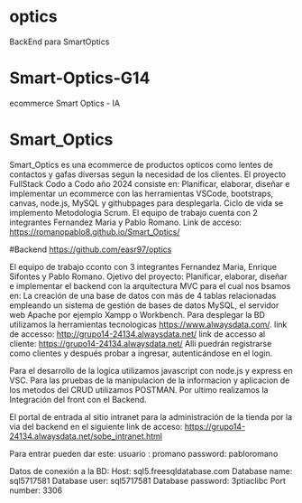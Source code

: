 # optics
BackEnd para SmartOptics
# Smart-Optics-G14
ecommerce Smart Optics - IA
# Smart_Optics
Smart_Optics es una ecommerce de productos opticos como lentes de contactos y gafas diversas segun la necesidad de los clientes.
El proyecto FullStack Codo a Codo año 2024 consiste en:
Planificar, elaborar, diseñar e implementar un ecommerce con las herramientas VSCode, bootstraps, canvas, node.js, MySQL y githubpages para desplegarla.
Ciclo de vida se implemento Metodologia Scrum.
El equipo de trabajo cuenta con 2 integrantes Fernandez Maria y Pablo Romano.
Link de acceso:
https://romanopablo8.github.io/Smart_Optics/

#Backend
https://github.com/easr97/optics 

El equipo de trabajo cconto con 3 integrantes Fernandez Maria, Enrique Sifontes y Pablo Romano.
Ojetivo del proyecto:
Planificar, elaborar, diseñar e implementar el backend con la arquitectura MVC para el cual nos bsamos en:
La creación de una base de datos con más de 4 tablas relacionadas empleando un sistema de gestión de bases de datos MySQL, el servidor web Apache por ejemplo Xampp o  Workbench.
Para desplegar la BD utilizamos la  herramientas tecnologicas https://www.alwaysdata.com/.
link de accesso: http://grupo14-24134.alwaysdata.net/
link de accesso al cliente: https://grupo14-24134.alwaysdata.net/
Alli puedrán registrarse como clientes y después probar a ingresar, autenticándose en el login.

Para el desarrollo de la logica utilizamos javascript con node.js y express en VSC.
Para las pruebas de la manipulacion de la informacion y aplicacion de los metodos del CRUD utilizamos POSTMAN.
Por ultimo realizamos la Integración del front con el Backend.

El portal de entrada al sitio intranet para la administración de la tienda por la via del backend en el siguiente link de acceso:
https://grupo14-24134.alwaysdata.net/sobe_intranet.html 

Para entrar pueden dar este: 
usuario : promano
password: pabloromano

Datos de conexión a la BD:
Host: sql5.freesqldatabase.com
Database name: sql5717581
Database user: sql5717581
Database password: 3ptiacIibc
Port number: 3306

